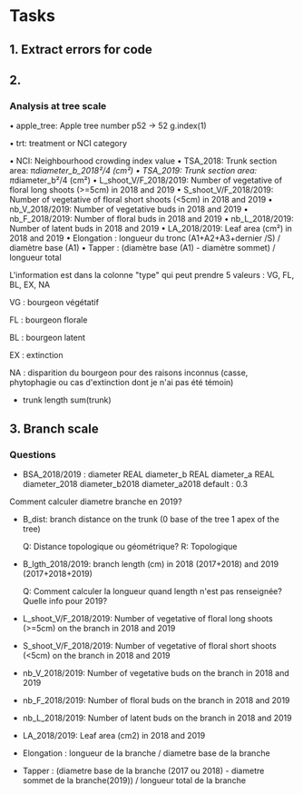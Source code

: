 # Tasks

## 1. Extract errors for code 

## 2. 
### Analysis at tree scale

•	apple_tree: Apple tree number
p52 -> 52
g.index(1)

•	trt: treatment or NCI category

•	NCI: Neighbourhood crowding index value
•	TSA_2018: Trunk section area: π*diameter_b_2018²/4 (cm²)
•	TSA_2019: Trunk section area: π*diameter_b²/4 (cm²)
•	L_shoot_V/F_2018/2019: Number of vegetative of floral long shoots (>=5cm) in 2018 and 2019
•	S_shoot_V/F_2018/2019: Number of vegetative of floral short shoots (<5cm) in 2018 and 2019
•	nb_V_2018/2019: Number of vegetative buds in 2018 and 2019
•	nb_F_2018/2019: Number of floral buds in 2018 and 2019
•	nb_L_2018/2019: Number of latent buds in 2018 and 2019
•	LA_2018/2019: Leaf area (cm²) in 2018 and 2019
•	Elongation : longueur du tronc (A1+A2+A3+dernier /S) / diamètre base  (A1)
•	Tapper : (diamètre base (A1) - diamètre sommet) / longueur total

L'information est dans la colonne "type" qui peut prendre 5 valeurs : VG, FL, BL, EX, NA

VG : bourgeon végétatif

FL : bourgeon florale

BL : bourgeon latent

EX : extinction

NA :  disparition du bourgeon pour des raisons inconnus (casse, phytophagie ou cas d'extinction dont je n'ai pas été témoin)

- trunk length
sum(trunk)

## 3. Branch scale 
### Questions

- BSA_2018/2019 : 
diameter	REAL
diameter_b	REAL												diameter_a	REAL
diameter_2018
diameter_b2018
diameter_a2018
 default : 0.3

Comment calculer diametre branche en 2019?

- B_dist:
    branch distance on the trunk (0 base of the tree 1 apex of the tree)

    Q: Distance topologique ou géométrique?
    R: Topologique
     
- B_lgth_2018/2019:
    branch length (cm) in 2018 (2017+2018) and 2019 (2017+2018+2019)

    Q: Comment calculer la longueur quand length n'est pas renseignée? 
    Quelle info pour 2019?
    
- L_shoot_V/F_2018/2019:
    Number of vegetative of floral long shoots (>=5cm) on the branch in 2018 and 2019
- S_shoot_V/F_2018/2019:
    Number of vegetative of floral short shoots (<5cm) on the branch in 2018 and 2019
- nb_V_2018/2019:
    Number of vegetative buds on the branch in 2018 and 2019
- nb_F_2018/2019:
    Number of floral buds on the branch in 2018 and 2019
- nb_L_2018/2019:
    Number of latent buds on the branch in 2018 and 2019
- LA_2018/2019:
    Leaf area (cm2) in 2018 and 2019
- Elongation :
    longueur de la branche / diametre base de la branche
- Tapper :
    (diametre base de la branche (2017 ou 2018) - diametre sommet de la branche(2019)) / longueur total de la branche
